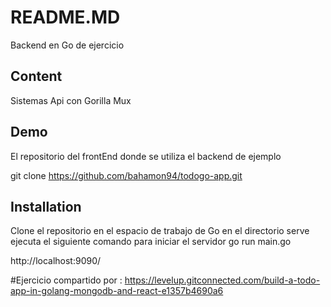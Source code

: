 # README.MD
Backend en Go de ejercicio 

## Content
Sistemas Api con Gorilla Mux

## Demo
El repositorio del frontEnd donde se utiliza el backend de ejemplo

git clone https://github.com/bahamon94/todogo-app.git

## Installation
Clone el repositorio en el espacio de trabajo de Go
en el directorio serve ejecuta el siguiente comando para iniciar el servidor
go run main.go

http://localhost:9090/

#Ejercicio compartido por :
https://levelup.gitconnected.com/build-a-todo-app-in-golang-mongodb-and-react-e1357b4690a6